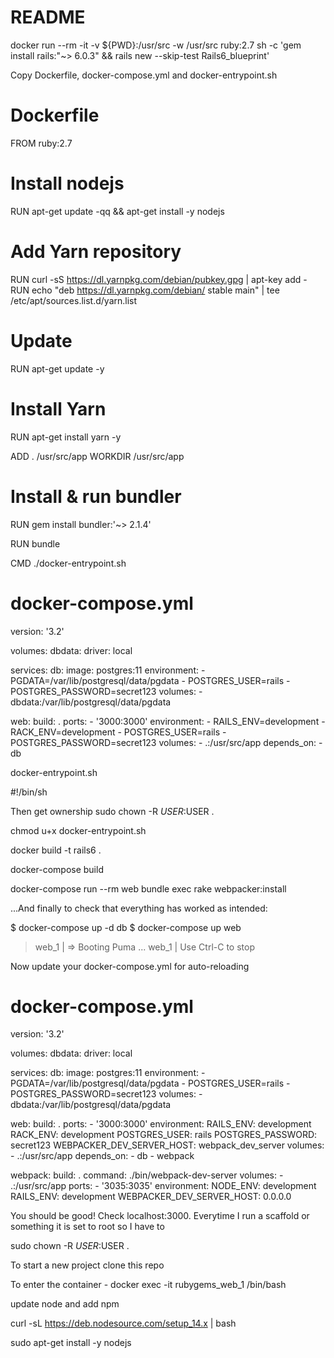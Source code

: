 # README

docker run --rm -it -v ${PWD}:/usr/src -w /usr/src ruby:2.7 sh -c 'gem install rails:"~> 6.0.3" && rails new --skip-test Rails6_blueprint'

Copy Dockerfile, docker-compose.yml and docker-entrypoint.sh

# Dockerfile

FROM ruby:2.7

# Install nodejs
RUN apt-get update -qq && apt-get install -y nodejs

# Add Yarn repository
RUN curl -sS https://dl.yarnpkg.com/debian/pubkey.gpg | apt-key add -
RUN echo "deb https://dl.yarnpkg.com/debian/ stable main" | tee /etc/apt/sources.list.d/yarn.list

# Update
RUN apt-get update -y

# Install Yarn
RUN apt-get install yarn -y

ADD . /usr/src/app
WORKDIR /usr/src/app

# Install & run bundler
RUN gem install bundler:'~> 2.1.4'

RUN bundle

CMD ./docker-entrypoint.sh

# docker-compose.yml

version: '3.2'

volumes:
  dbdata:
    driver: local

services:
  db:
    image: postgres:11
    environment:
      - PGDATA=/var/lib/postgresql/data/pgdata
      - POSTGRES_USER=rails
      - POSTGRES_PASSWORD=secret123
    volumes:
      - dbdata:/var/lib/postgresql/data/pgdata

  web:
    build: .
    ports:
      - '3000:3000'
    environment:
      - RAILS_ENV=development
      - RACK_ENV=development
      - POSTGRES_USER=rails
      - POSTGRES_PASSWORD=secret123
    volumes:
      - .:/usr/src/app
    depends_on:
      - db

docker-entrypoint.sh

#!/bin/sh

Then get ownership
sudo chown -R $USER:$USER .

chmod u+x docker-entrypoint.sh

docker build -t rails6 .

docker-compose build

docker-compose run --rm web bundle exec rake webpacker:install

...And finally to check that everything has worked as intended:

$ docker-compose up -d db
$ docker-compose up web
  > web_1  | => Booting Puma
  > ...
  > web_1  | Use Ctrl-C to stop

Now update your docker-compose.yml for auto-reloading

# docker-compose.yml

version: '3.2'

volumes:
  dbdata:
    driver: local

services:
  db:
    image: postgres:11
    environment:
      - PGDATA=/var/lib/postgresql/data/pgdata
      - POSTGRES_USER=rails
      - POSTGRES_PASSWORD=secret123
    volumes:
      - dbdata:/var/lib/postgresql/data/pgdata

  web:
    build: .
    ports:
      - '3000:3000'
    environment:
      RAILS_ENV: development
      RACK_ENV: development
      POSTGRES_USER: rails
      POSTGRES_PASSWORD: secret123
      WEBPACKER_DEV_SERVER_HOST: webpack_dev_server
    volumes:
      - .:/usr/src/app
    depends_on:
      - db
      - webpack

  webpack:
    build: .
    command: ./bin/webpack-dev-server
    volumes:
      - .:/usr/src/app
    ports:
      - '3035:3035'
    environment:
      NODE_ENV: development
      RAILS_ENV: development
      WEBPACKER_DEV_SERVER_HOST: 0.0.0.0

You should be good! Check localhost:3000. Everytime I run a scaffold or something it is set to root so I have to 

sudo chown -R $USER:$USER .

To start a new project clone this repo

To enter the container - docker exec -it rubygems_web_1 /bin/bash

update node and add npm 

curl -sL https://deb.nodesource.com/setup_14.x | bash

sudo apt-get install -y nodejs

